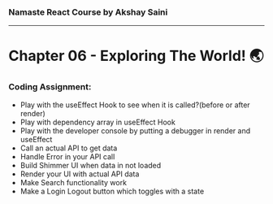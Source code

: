 ### Namaste React Course by Akshay Saini
---

# Chapter 06 - Exploring The World! 🌏

### Coding Assignment:
- Play with the useEffect Hook to see when it is called?(before or after render)
- Play with dependency array in useEffect Hook
- Play with the developer console by putting a debugger in render and useEffect
- Call an actual API to get data
- Handle Error in your API call
- Build Shimmer UI when data in not loaded
- Render your UI with actual API data
- Make Search functionality work
- Make a Login Logout button which toggles with a state
